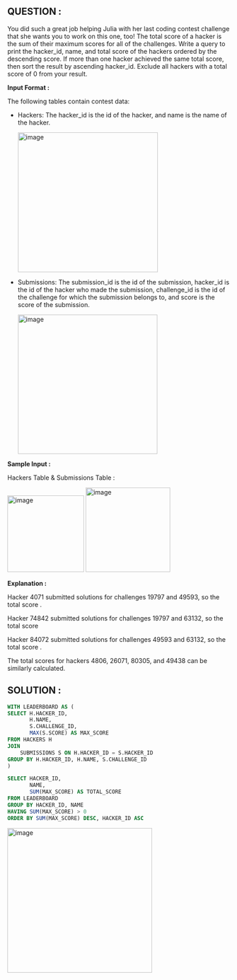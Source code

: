 ## QUESTION :
You did such a great job helping Julia with her last coding contest challenge that she wants you to work on this one, too!
The total score of a hacker is the sum of their maximum scores for all of the challenges. Write a query to print the hacker_id,
name, and total score of the hackers ordered by the descending score. If more than one hacker achieved the same total score, 
then sort the result by ascending hacker_id. Exclude all hackers with a total score of 0 from your result.

**Input Format :**

The following tables contain contest data:
- Hackers: The hacker_id is the id of the hacker, and name is the name of the hacker.

  <img width="316" alt="image" src="https://github.com/user-attachments/assets/a63ebf7f-9d24-41db-8602-f3b9ce013c17" />

- Submissions: The submission_id is the id of the submission, hacker_id is the id of the hacker who made the submission,
challenge_id is the id of the challenge for which the submission belongs to, and score is the score of the submission.

  <img width="315" alt="image" src="https://github.com/user-attachments/assets/bd8235b0-7e1f-483e-8e86-7461c1a68e47" />

**Sample Input :**

Hackers Table & Submissions Table :

  <img width="173" alt="image" src="https://github.com/user-attachments/assets/03e3ae0a-0e5d-46ec-9510-a12ed2cddb4a" />  <img width="191" alt="image" src="https://github.com/user-attachments/assets/364575f4-1de1-4ca0-8fd1-d4192981040f" />


**Explanation :** 

Hacker 4071 submitted solutions for challenges 19797 and 49593, so the total score .

Hacker 74842 submitted solutions for challenges 19797 and 63132, so the total score 

Hacker 84072 submitted solutions for challenges 49593 and 63132, so the total score .

The total scores for hackers 4806, 26071, 80305, and 49438 can be similarly calculated.

## SOLUTION :
```SQL
WITH LEADERBOARD AS (
SELECT H.HACKER_ID,
       H.NAME,
       S.CHALLENGE_ID,
       MAX(S.SCORE) AS MAX_SCORE
FROM HACKERS H
JOIN
    SUBMISSIONS S ON H.HACKER_ID = S.HACKER_ID
GROUP BY H.HACKER_ID, H.NAME, S.CHALLENGE_ID
)

SELECT HACKER_ID,
       NAME,
       SUM(MAX_SCORE) AS TOTAL_SCORE
FROM LEADERBOARD
GROUP BY HACKER_ID, NAME
HAVING SUM(MAX_SCORE) > 0
ORDER BY SUM(MAX_SCORE) DESC, HACKER_ID ASC
```
<img width="327" alt="image" src="https://github.com/user-attachments/assets/6b0bf74c-e8f5-4f49-b2bf-02c1c83f77b7" />

